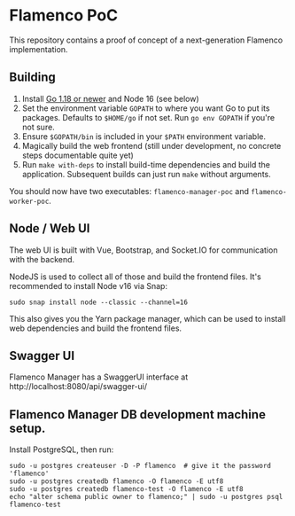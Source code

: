 # Flamenco PoC

This repository contains a proof of concept of a next-generation Flamenco implementation.

## Building

1. Install [Go 1.18 or newer](https://go.dev/) and Node 16 (see below)
2. Set the environment variable `GOPATH` to where you want Go to put its packages. Defaults to `$HOME/go` if not set. Run `go env GOPATH` if you're not sure.
3. Ensure `$GOPATH/bin` is included in your `$PATH` environment variable.
4. Magically build the web frontend (still under development, no concrete steps documentable quite yet)
5. Run `make with-deps` to install build-time dependencies and build the application. Subsequent builds can just run `make` without arguments.

You should now have two executables: `flamenco-manager-poc` and `flamenco-worker-poc`.


## Node / Web UI

The web UI is built with Vue, Bootstrap, and Socket.IO for communication with the backend.

NodeJS is used to collect all of those and build the frontend files. It's recommended to install Node v16 via Snap:

```
sudo snap install node --classic --channel=16
```

This also gives you the Yarn package manager, which can be used to install web dependencies and build the frontend files.

## Swagger UI

Flamenco Manager has a SwaggerUI interface at http://localhost:8080/api/swagger-ui/

## Flamenco Manager DB development machine setup.

Install PostgreSQL, then run:

```
sudo -u postgres createuser -D -P flamenco  # give it the password 'flamenco'
sudo -u postgres createdb flamenco -O flamenco -E utf8
sudo -u postgres createdb flamenco-test -O flamenco -E utf8
echo "alter schema public owner to flamenco;" | sudo -u postgres psql flamenco-test
```
